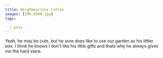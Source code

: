 ```yaml
---
title: Neighbourious Catius
images: [IMG_0380.jpg]
tags:

  - pets
---
```

Yeah, he may be cute, but he sure does like to use our garden as his littler box. I think he knows I don't like his little gifts and thats why he always gives me the hard stare.